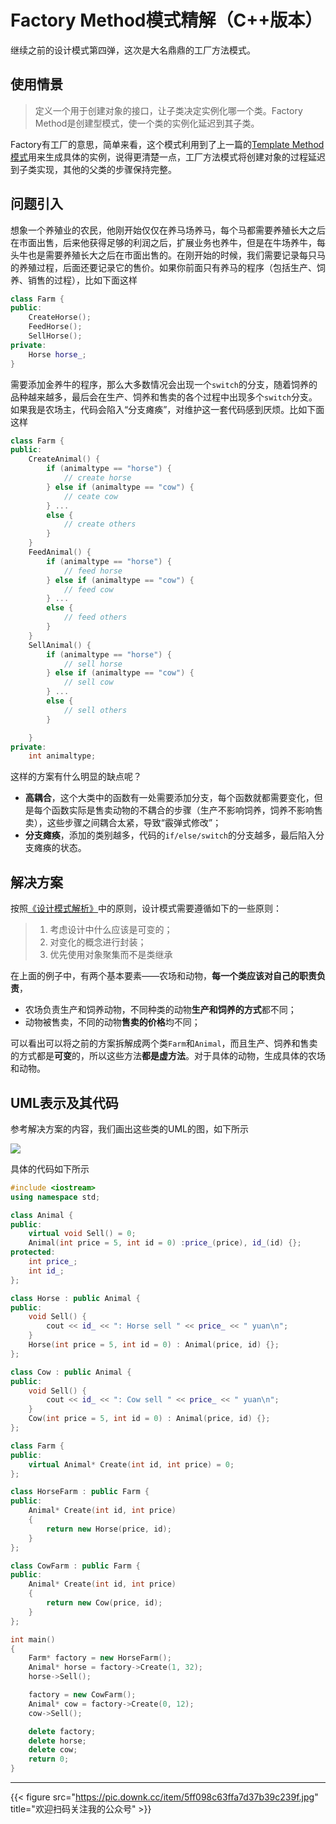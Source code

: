 # Factory Method模式精解（C++版本）

继续之前的设计模式第四弹，这次是大名鼎鼎的工厂方法模式。
<!--more-->
## 使用情景
> 定义一个用于创建对象的接口，让子类决定实例化哪一个类。Factory Method是创建型模式，使一个类的实例化延迟到其子类。

Factory有工厂的意思，简单来看，这个模式利用到了上一篇的[Template Method模式](https://bugxch.github.io/dp_3/)用来生成具体的实例，说得更清楚一点，工厂方法模式将创建对象的过程延迟到子类实现，其他的父类的步骤保持完整。
## 问题引入
想象一个养殖业的农民，他刚开始仅仅在养马场养马，每个马都需要养殖长大之后在市面出售，后来他获得足够的利润之后，扩展业务也养牛，但是在牛场养牛，每头牛也是需要养殖长大之后在市面出售的。在刚开始的时候，我们需要记录每只马的养殖过程，后面还要记录它的售价。如果你前面只有养马的程序（包括生产、饲养、销售的过程），比如下面这样
```cpp
class Farm {
public:
    CreateHorse();
    FeedHorse();
    SellHorse();
private:
    Horse horse_;
}

```
需要添加金养牛的程序，那么大多数情况会出现一个`switch`的分支，随着饲养的品种越来越多，最后会在生产、饲养和售卖的各个过程中出现多个`switch`分支。如果我是农场主，代码会陷入“分支瘫痪”，对维护这一套代码感到厌烦。比如下面这样
```cpp
class Farm {
public:
    CreateAnimal() {
        if (animaltype == "horse") {
            // create horse
        } else if (animaltype == "cow") {
            // ceate cow
        } ...
        else {
            // create others
        }
    }
    FeedAnimal() {
        if (animaltype == "horse") {
            // feed horse
        } else if (animaltype == "cow") {
            // feed cow
        } ...
        else {
            // feed others
        }
    }
    SellAnimal() {
        if (animaltype == "horse") {
            // sell horse
        } else if (animaltype == "cow") {
            // sell cow
        } ...
        else {
            // sell others
        }

    }
private:
    int animaltype;
```
这样的方案有什么明显的缺点呢？
- **高耦合**，这个大类中的函数有一处需要添加分支，每个函数就都需要变化，但是每个函数实际是售卖动物的不耦合的步骤（生产不影响饲养，饲养不影响售卖），这些步骤之间耦合太紧，导致“霰弹式修改”；
- **分支瘫痪**，添加的类别越多，代码的`if/else/switch`的分支越多，最后陷入分支瘫痪的状态。
## 解决方案
按照[《设计模式解析》](https://book.douban.com/subject/20406704/)中的原则，设计模式需要遵循如下的一些原则：
> 1. 考虑设计中什么应该是可变的；
> 2. 对变化的概念进行封装；
> 3. 优先使用对象聚集而不是类继承

在上面的例子中，有两个基本要素——农场和动物，**每一个类应该对自己的职责负责**，
- 农场负责生产和饲养动物，不同种类的动物**生产和饲养的方式**都不同；
- 动物被售卖，不同的动物**售卖的价格**均不同；

可以看出可以将之前的方案拆解成两个类`Farm`和`Animal`，而且生产、饲养和售卖的方式都是**可变**的，所以这些方法**都是虚方法**。对于具体的动物，生成具体的农场和动物。

## UML表示及其代码
参考解决方案的内容，我们画出这些类的UML的图，如下所示

![](https://pic.imgdb.cn/item/608f4683d1a9ae528ff55eb5.png)

具体的代码如下所示
```cpp
#include <iostream>
using namespace std;

class Animal {
public:
	virtual void Sell() = 0;
	Animal(int price = 5, int id = 0) :price_(price), id_(id) {};
protected:
	int price_;
	int id_;
};

class Horse : public Animal {
public:
	void Sell() {
		cout << id_ << ": Horse sell " << price_ << " yuan\n";
	}
	Horse(int price = 5, int id = 0) : Animal(price, id) {};
};

class Cow : public Animal {
public:
	void Sell() {
		cout << id_ << ": Cow sell " << price_ << " yuan\n";
	}
	Cow(int price = 5, int id = 0) : Animal(price, id) {};
};

class Farm {
public:
	virtual Animal* Create(int id, int price) = 0;
};

class HorseFarm : public Farm {
public:
	Animal* Create(int id, int price)
	{
		return new Horse(price, id);
	}
};

class CowFarm : public Farm {
public:
	Animal* Create(int id, int price)
	{
		return new Cow(price, id);
	}
};

int main()
{
	Farm* factory = new HorseFarm();
	Animal* horse = factory->Create(1, 32);
	horse->Sell();

	factory = new CowFarm();
	Animal* cow = factory->Create(0, 12);
	cow->Sell();

	delete factory;
	delete horse;
	delete cow;
	return 0;
}
```

---

{{< figure src="https://pic.downk.cc/item/5ff098c63ffa7d37b39c239f.jpg" title="欢迎扫码关注我的公众号" >}}
